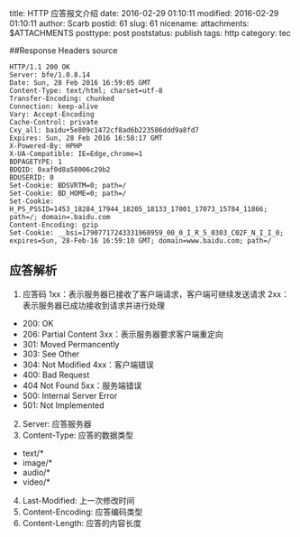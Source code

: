 title: HTTP 应答报文介绍 
date: 2016-02-29 01:10:11
modified: 2016-02-29 01:10:11
author: Scarb
postid: 61
slug: 61
nicename: 
attachments: $ATTACHMENTS
posttype: post
poststatus: publish
tags: http
category: tec

##Response Headers source
```
HTTP/1.1 200 OK
Server: bfe/1.0.8.14
Date: Sun, 28 Feb 2016 16:59:05 GMT
Content-Type: text/html; charset=utf-8
Transfer-Encoding: chunked
Connection: keep-alive
Vary: Accept-Encoding
Cache-Control: private
Cxy_all: baidu+5e809c1472cf8ad6b223586ddd9a8fd7
Expires: Sun, 28 Feb 2016 16:58:17 GMT
X-Powered-By: HPHP
X-UA-Compatible: IE=Edge,chrome=1
BDPAGETYPE: 1
BDQID: 0xaf0d8a58006c29b2
BDUSERID: 0
Set-Cookie: BDSVRTM=0; path=/
Set-Cookie: BD_HOME=0; path=/
Set-Cookie: H_PS_PSSID=1453_18284_17944_18205_18133_17001_17073_15784_11866; path=/; domain=.baidu.com
Content-Encoding: gzip
Set-Cookie: __bsi=17907717243331960959_00_0_I_R_5_0303_C02F_N_I_I_0; expires=Sun, 28-Feb-16 16:59:10 GMT; domain=www.baidu.com; path=/
```
## 应答解析
1. 应答码
1xx：表示服务器已接收了客户端请求，客户端可继续发送请求
2xx：表示服务器已成功接收到请求并进行处理
 - 200: OK
 - 206: Partial Content
3xx：表示服务器要求客户端重定向
 - 301: Moved Permancently
 - 303: See Other
 - 304: Not Modified
4xx：客户端错误
 - 400: Bad Request
 - 404 Not Found
5xx：服务端错误
 - 500: Internal Server Error
 - 501: Not Implemented
 
2. Server: 应答服务器
3. Content-Type: 应答的数据类型
 - text/*
 - image/*
 - audio/*
 - video/*
 
4. Last-Modified: 上一次修改时间
5. Content-Encoding: 应答编码类型
6. Content-Length: 应答的内容长度
